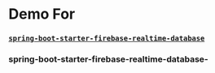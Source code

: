 # Demo For
### <a href="https://github.com/alperkurtul/spring-boot-starter-firebase-realtime-database">`spring-boot-starter-firebase-realtime-database`</a>
### spring-boot-starter-firebase-realtime-database-
